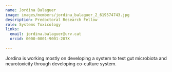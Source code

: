 ```yaml
---
name: Jordina Balaguer
image: images/members/jordina_balaguer_2_619574743.jpg
description: Predoctoral Research Fellow
role: Systems Toxicology
links:
  email: jordina.balaguer@urv.cat
  orcid: 0000-0001-9001-207X
  
---
```

Jordina is working mostly on developing a system to test gut microbiota and neurotoxicity through developing co-culture system. 
